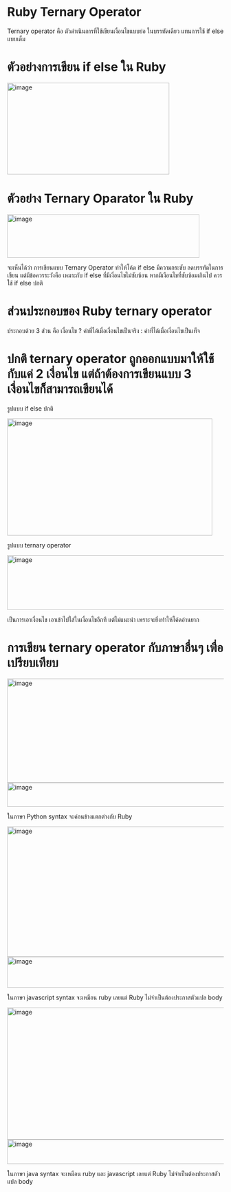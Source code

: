 # Ruby Ternary Operator
Ternary operator คือ ตัวดำเนินการที่ใช้เขียนเงื่อนไขแบบย่อ ในบรรทัดเดียว แทนการใช้ if  else แบบเต็ม
# ตัวอย่างการเขียน if else ใน Ruby
<img width="377" height="213" alt="image" src="https://github.com/user-attachments/assets/d28dc935-1951-49f8-832e-7082f3b7f7bb" />



# ตัวอย่าง Ternary Oparator ใน Ruby
<img width="447" height="101" alt="image" src="https://github.com/user-attachments/assets/81125430-b010-44b1-928c-3a6555e5e1b9" />


จะเห็นได้ว่า การเขียนแบบ Ternary Operator ทำให้โค้ด if else มีความกระชับ ลดบรรทัดในการเขียน
แต่มีข้อควรระวังคือ เหมาะกับ if else ที่มีเงื่อนไขไม่ซับซ้อน หากมีเงือนไขที่ซับซ้อมเกินไป ควรใช้ if else ปกติ


# ส่วนประกอบของ Ruby ternary operator
ประกอบด้วย 3 ส่วน คือ เงื่อนไข ? ค่าที่ได้เมื่อเงื่อนไขเป็นจริง : ค่าที่ได้เมื่อเงื่อนไขเป็นเท็จ

# ปกติ ternary operator ถูกออกแบบมาให้ใช้กับแค่ 2 เงื่อนไข แต่ถ้าต้องการเขียนแบบ 3 เงื่อนไขก็สามารถเขียนได้
รูปแบบ if else ปกติ 


<img width="477" height="272" alt="image" src="https://github.com/user-attachments/assets/76a62418-f523-48cd-9aa8-bcd06be7791a" />


รูปแบบ ternary operator 


<img width="935" height="127" alt="image" src="https://github.com/user-attachments/assets/00f92b05-0559-4774-abf3-db1949d1a565" />



เป็นการเอาเงื่อนไข เอาเข้าไปใส่ในเงื่อนไขอีกที แต่ไม่แนะนำ เพราะจะยิ่งทำให้โค้ดอ่านยาก 


# การเขียน ternary operator กับภาษาอื่นๆ เพื่อเปรียบเทียบ 
<img width="523" height="242" alt="image" src="https://github.com/user-attachments/assets/bc002c36-e20e-4a7a-9d94-6448a263c396" />



<img width="1015" height="56" alt="image" src="https://github.com/user-attachments/assets/822286ce-dfb8-4899-8121-ad099a8e4537" />



ในภาษา Python syntax จะค่อนข้างแตกต่างกับ Ruby


<img width="508" height="303" alt="image" src="https://github.com/user-attachments/assets/9ad2fafb-3802-4703-ac01-48b76b715583" />



<img width="997" height="72" alt="image" src="https://github.com/user-attachments/assets/d6f8c5af-4c6f-4c91-aabd-934c7f5f7921" />

ในภาษา javascript syntax จะเหมือน ruby เลยแต่ Ruby ไม่จำเป็นต้องประกาสตัวแปล body


<img width="565" height="307" alt="image" src="https://github.com/user-attachments/assets/f4243fd1-8a30-4ea9-b580-b716dd414cdf" />



<img width="1058" height="57" alt="image" src="https://github.com/user-attachments/assets/3db34aea-7b19-493b-9022-0796902ea4ec" />


ในภาษา java syntax จะเหมือน ruby และ javascript เลยแต่ Ruby ไม่จำเป็นต้องประกาสตัวแปล body
